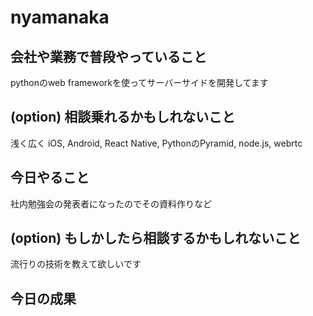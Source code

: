 # nyamanaka

## 会社や業務で普段やっていること

pythonのweb frameworkを使ってサーバーサイドを開発してます

## (option) 相談乗れるかもしれないこと

浅く広く
iOS, Android, React Native, PythonのPyramid, node.js, webrtc

## 今日やること

社内勉強会の発表者になったのでその資料作りなど

## (option) もしかしたら相談するかもしれないこと

流行りの技術を教えて欲しいです

## 今日の成果